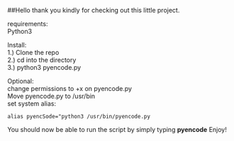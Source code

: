 ##Hello thank you kindly for checking out this little project. 

requirements:  
Python3

Install:  
1.) Clone the repo  
2.) cd into the directory  
3.) python3 pyencode.py

Optional:  
change permissions to +x on pyencode.py  
Move pyencode.py to /usr/bin  
set system alias:  
```
alias pyencSode="python3 /usr/bin/pyencode.py
```  
You should now be able to run the script by simply typing **pyencode**
Enjoy!